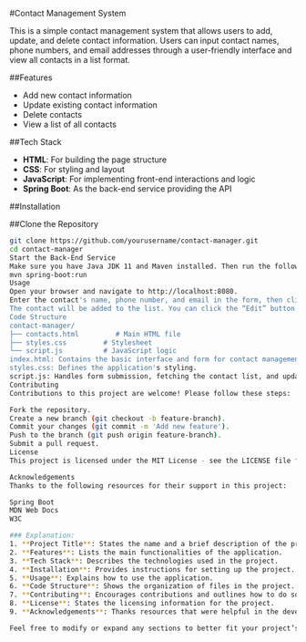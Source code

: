 #Contact Management System

This is a simple contact management system that allows users to add, update, and delete contact information. Users can input contact names, phone numbers, and email addresses through a user-friendly interface and view all contacts in a list format.

##Features

- Add new contact information
- Update existing contact information
- Delete contacts
- View a list of all contacts

##Tech Stack

- **HTML**: For building the page structure
- **CSS**: For styling and layout
- **JavaScript**: For implementing front-end interactions and logic
- **Spring Boot**: As the back-end service providing the API

##Installation

##Clone the Repository

```bash
git clone https://github.com/yourusername/contact-manager.git
cd contact-manager
Start the Back-End Service
Make sure you have Java JDK 11 and Maven installed. Then run the following command in the back-end project directory:
mvn spring-boot:run
Usage
Open your browser and navigate to http://localhost:8080.
Enter the contact's name, phone number, and email in the form, then click the “Add/Update” button.
The contact will be added to the list. You can click the “Edit” button to update information or the “Delete” button to remove the contact.
Code Structure
contact-manager/
├── contacts.html         # Main HTML file
├── styles.css         # Stylesheet
└── script.js          # JavaScript logic
index.html: Contains the basic interface and form for contact management.
styles.css: Defines the application's styling.
script.js: Handles form submission, fetching the contact list, and updating and deleting contacts.
Contributing
Contributions to this project are welcome! Please follow these steps:

Fork the repository.
Create a new branch (git checkout -b feature-branch).
Commit your changes (git commit -m 'Add new feature').
Push to the branch (git push origin feature-branch).
Submit a pull request.
License
This project is licensed under the MIT License - see the LICENSE file for details.

Acknowledgements
Thanks to the following resources for their support in this project:

Spring Boot
MDN Web Docs
W3C

### Explanation:
1. **Project Title**: States the name and a brief description of the project.
2. **Features**: Lists the main functionalities of the application.
3. **Tech Stack**: Describes the technologies used in the project.
4. **Installation**: Provides instructions for setting up the project.
5. **Usage**: Explains how to use the application.
6. **Code Structure**: Shows the organization of files in the project.
7. **Contributing**: Encourages contributions and outlines how to do so.
8. **License**: States the licensing information for the project.
9. **Acknowledgements**: Thanks resources that were helpful in the development of the project.

Feel free to modify or expand any sections to better fit your project’s specifics!
